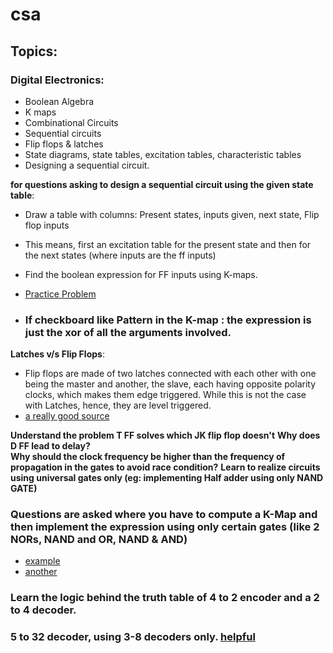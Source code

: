 # csa

## Topics:

### Digital Electronics:
  - Boolean Algebra
  - K maps
  - Combinational Circuits
  - Sequential circuits
  - Flip flops & latches
  - State diagrams, state tables, excitation tables, characteristic tables
  - Designing a sequential circuit.
  
**for questions asking to design a sequential circuit using the given state table**:
  - Draw a table with columns: Present states, inputs given, next state, Flip flop inputs
  - This means, first an excitation table for the present state and then for the next states (where inputs are the ff inputs)
  - Find the boolean expression for FF inputs using K-maps.
  - [Practice Problem](https://www.youtube.com/watch?v=t875Z-VCasQ)
    
  - ### **If checkboard like Pattern in the K-map** : the expression is just the xor of all the arguments involved.

**Latches v/s Flip Flops**:
  - Flip flops are made of two latches connected with each other with one being the master and another, the slave, each having opposite polarity clocks, which makes them edge triggered. While this is not the case with Latches, hence, they are level triggered.
  - [a really good source](https://electronics.stackexchange.com/a/269984)

**Understand the problem T FF solves which JK flip flop doesn't**
**Why does D FF lead to delay?**  
**Why should the clock frequency be higher than the frequency of propagation in the gates to avoid race condition?**
**Learn to realize circuits using universal gates only (eg: implementing Half adder using only NAND GATE)**

### Questions are asked where you have to compute a K-Map and then implement the expression using only certain gates (like 2 NORs, NAND and OR, NAND & AND)
   - [example](https://www.youtube.com/watch?v=8I9WoD4A9R0&list=PLI0y8_sKQPD991sipHcqWNOJ0nmCnqPSw&index=86)
   - [another](https://www.youtube.com/watch?v=SA1V9k3vHvg&list=PLI0y8_sKQPD991sipHcqWNOJ0nmCnqPSw&index=81)

### Learn the logic behind the truth table of 4 to 2 encoder and a 2 to 4 decoder.

### 5 to 32 decoder, using 3-8 decoders only. [helpful](https://www.youtube.com/watch?v=Qcnmb7XuA8Y)
     
